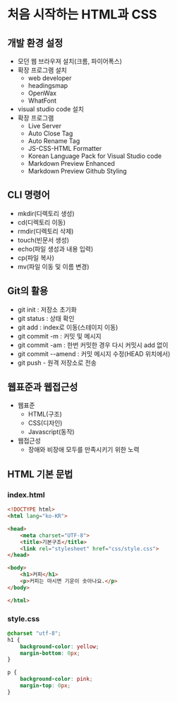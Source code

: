 # 처음 시작하는 HTML과 CSS
## 개발 환경 설정
* 모던 웹 브라우져 설치(크롬, 파이어폭스)  
* 확장 프로그램 설치
    * web developer  
    * headingsmap  
    * OpenWax  
    * WhatFont
* visual studio code 설치  
* 확장 프로그램
    * Live Server  
    * Auto Close Tag
    * Auto Rename Tag  
    * JS-CSS-HTML Formatter  
    * Korean Language Pack for Visual Studio code  
    * Markdown Preview Enhanced  
    * Markdown Preview Github Styling

## CLI 명령어
* mkdir(디렉토리 생성)
* cd(디렉토리 이동)  
* rmdir(디렉토리 삭제)
* touch(빈문서 생성)
* echo(파일 생성과 내용 입력)
* cp(파일 복사)
* mv(파일 이동 및 이름 변경)

## Git의 활용
* git init : 저장소 초기화
* git status : 상태 확인  
* git add : index로 이동(스테이지 이동)
* git commit -m : 커밋 및 메시지
* git commit -am : 한번 커밋한 경우 다시 커밋시 add 없이
* git commit --amend : 커밋 메시지 수정(HEAD 위치에서)
* git push - 원격 저장소로 전송

## 웹표준과 웹접근성
* 웹표준  
  * HTML(구조)
  * CSS(디자인)
  * Javascript(동작)
* 웹접근성
    * 장애와 비장애 모두를 만족시키기 위한 노력

## HTML 기본 문법
### index.html
``` HTML
<!DOCTYPE html>
<html lang="ko-KR">

<head>
    <meta charset="UTF-8">
    <title>기본구조</title>
    <link rel="stylesheet" href="css/style.css">
</head>

<body>
    <h1>커피</h1>
    <p>커피는 마시면 기운이 솟아나요.</p>
</body>

</html>
```
### style.css
``` CSS
@charset "utf-8";
h1 {
    background-color: yellow;
    margin-bottom: 0px;
}

p {
    background-color: pink;
    margin-top: 0px;
}
```